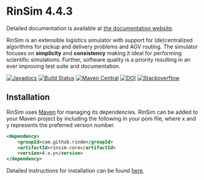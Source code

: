 # RinSim 4.4.3

Detailed documentation is available at [the documentation website](http://rinsim.rinde.nl).

RinSim is an extensible logistics simulator with support for (de)centralized algorithms for pickup and delivery problems and AGV routing. The simulator focuses on __simplicity__ and __consistency__ making it ideal for performing scientific simulations. Further, software quality is a priority resulting in an ever improving test suite and documentation.

[![Javadocs](https://javadoc.io/badge/com.github.rinde/rinsim-core.svg?color=red)](https://javadoc.io/doc/com.github.rinde/rinsim-core)
[![Build Status](https://travis-ci.org/rinde/RinSim.svg?branch=master)](https://travis-ci.org/rinde/RinSim) 
[![Maven Central](https://maven-badges.herokuapp.com/maven-central/com.github.rinde/rinsim-core/badge.svg)](https://maven-badges.herokuapp.com/maven-central/com.github.rinde/rinsim-core)
[![DOI](https://zenodo.org/badge/DOI/10.5281/zenodo.571471.svg)](https://doi.org/10.5281/zenodo.571471)
[![Stackoverflow](https://img.shields.io/badge/stackoverflow-rinsim-orange.svg)](http://stackoverflow.com/questions/tagged/rinsim)

## Installation

RinSim uses [Maven](http://maven.apache.org/) for managing its dependencies. RinSim can be added to your Maven project by including the following in your pom file, where x and y represents the preferred version number. 
```xml
<dependency>
	<groupId>com.github.rinde</groupId>
	<artifactId>rinsim-core</artifactId>
	<version>4.x.y</version>
</dependency>
```	
Detailed instructions for installation can be found [here](http://rinsim.rinde.nl/installation/).
